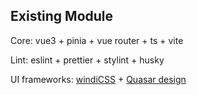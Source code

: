 ## Existing Module

Core: vue3 + pinia + vue router + ts + vite

Lint: eslint + prettier + stylint + husky

UI frameworks: [windiCSS](https://windicss.org/) + [Quasar design](http://www.quasarchs.com/)